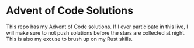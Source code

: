 # Advent of Code Solutions
This repo has my Advent of Code solutions. If I ever participate in this live,
I will make sure to not push solutions before the stars are collected at night.
This is also my excuse to brush up on my Rust skills.

